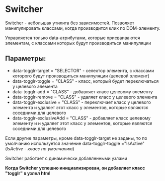# Switcher
Switcher - небольшая утилита без зависимостей. Позволяет манипулировать классами, когда производится клик по DOM-элементу.

Управляется только data-атрибутами, которые присваиваются элементам, с классами которых будут производиться манипуляции

## Параметры: 
* data-togglr-target = "SELECTOR" - селектор элемента, с классами которого будут производиться манипуляции (целевой элемент)
* data-togglr-toggle  = "CLASS" - класс, который будет переключаться у целевого элемента
* data-togglr-add = "CLASS" - добавляет класс целевому элементу
* data-togglr-remove = "CLASS" - удаляет класс у целевого элемента
* data-togglr-exclusive = "CLASS" - переключает класс у целевого элемента и удаляет этот класс у элементов, которые являются соседними для целевого  
* data-togglr-exclusiveAdd = "CLASS" - добавляет класс целевому элементу и и удаляет этот класс у элементов, которые являются соседними для целевого

Если другие параметры, кроме data-togglr-target не заданы, то по умолчанию используется значение data-togglr-toggle ="IsActive" (*IsActive - класс по умолчанию*)

Switcher работает с динамически добавленными узлами

**Когда Switcher успешно инициализирован, он добавляет класс "togglr" в узлел html**
